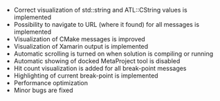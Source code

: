 - Correct visualization of std::string and ATL::CString values is implemented
- Possibility to navigate to URL (where it found) for all messages is implemented
- Visualization of CMake messages is improved
- Visualization of Xamarin output is implemented
- Automatic scrolling is turned on when solution is compiling or running
- Automatic showing of docked MetaProject tool is disabled
- Hit count visualization is added for all break-point messages
- Highlighting of current break-point is implemented
- Performance optimization
- Minor bugs are fixed
